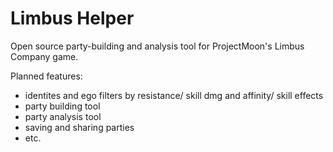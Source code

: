 # Limbus Helper
Open source party-building and analysis tool for ProjectMoon's Limbus Company game.

Planned features:
- identites and ego filters by resistance/ skill dmg and affinity/ skill effects
- party building tool
- party analysis tool
- saving and sharing parties
- etc.
